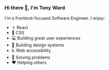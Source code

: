 ### Hi there 👋, I'm Tony Ward

I'm a frontend-focused Software Engineer.  I enjoy:

- ⚛️ React
- 💅 CSS
- 💻 Building great user experiences
- 🎨 Building design systems
- ♿️ Web accessibility
- 🧠 Solving problems
- ❤️ Helping others
